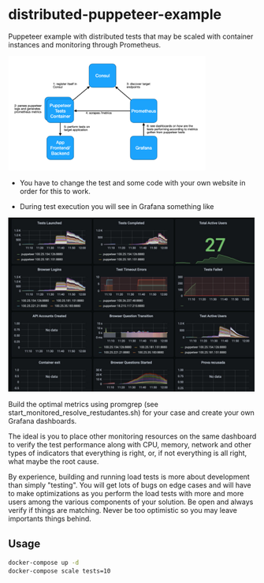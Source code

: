 # distributed-puppeteer-example

Puppeteer example with distributed tests that may be scaled with container instances and monitoring through Prometheus.

<img src="diagram1.png" width=400>

* You have to change the test and some code with your own website in order for this to work.


* During test execution you will see in Grafana something like

<img src="diagram2.jpg" width=500>

Build the optimal metrics using promgrep (see start_monitored_resolve_restudantes.sh) for your case and create your own Grafana dashboards.

The ideal is you to place other monitoring resources on the same dashboard to verify the test performance along with CPU, memory, network and other types of indicators that everything is right, or, if not everything is all right, what maybe the root cause.

By experience, building and running load tests is more about development than simply "testing". You will get lots of bugs on edge cases and will have to make optimizations as you perform the load tests with more and more users among the various components of your solution. Be open and always verify if things are matching. Never be too optimistic so you may leave importants things behind.

## Usage

```sh
docker-compose up -d
docker-compose scale tests=10
```

